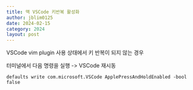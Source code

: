 ```yaml
---
title: 맥 VSCode 키반복 활성화 
author: jblim0125
date: 2024-02-15
category: 2024
layout: post
---
```


VSCode vim plugin 사용 상태에서 키 반복이 되지 않는 경우

터미널에서 다음 명령을 실행 -> VSCode 재시동

```shell
defaults write com.microsoft.VSCode ApplePressAndHoldEnabled -bool false
```